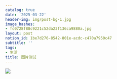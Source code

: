```yaml
---
catalog: true
date: '2025-03-22'
header-img: img/post-bg-1.jpg
image_hashes:
- fc0728f88c9221c52da23f136ca9880a.jpg
layout: post
notion_id: 1be7d276-8542-801e-acdc-c470a7950c47
subtitle: ''
tags:
- 生活
title: 图片测试
---
```


![](https://ajiao.eu.org/img/in-post/fc0728f88c9221c52da23f136ca9880a.jpg)